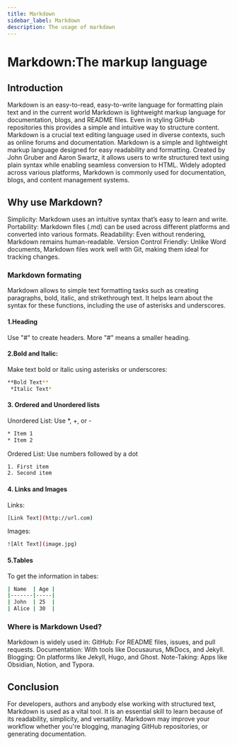 ```yaml
---
title: Markdown
sidebar_label: Markdown
description: The usage of markdown
---
```


# Markdown:The markup language

## Introduction 
Markdown is an easy-to-read, easy-to-write language for formatting plain text and in the current world Markdown is lightweight markup language for documentation, blogs, and README files. Even in styling GitHub repositories this provides a simple and intuitive way to structure content. Markdown is a crucial text editing language used in diverse contexts, such as online forums and documentation.
Markdown is a simple and lightweight markup language designed for easy readability and formatting. Created by John Gruber and Aaron Swartz, it allows users to write structured text using plain syntax while enabling seamless conversion to HTML. Widely adopted across various platforms, Markdown is commonly used for documentation, blogs, and content management systems.

## Why use Markdown?
Simplicity: Markdown uses an intuitive syntax that’s easy to learn and write.
Portability: Markdown files (.md) can be used across different platforms and converted into various formats.
Readability: Even without rendering, Markdown remains human-readable.
Version Control Friendly: Unlike Word documents, Markdown files work well with Git, making them ideal for tracking changes.

### Markdown formating
Markdown allows to simple text formatting tasks such as creating paragraphs, bold, italic, and strikethrough text. It helps learn about the syntax for these functions, including the use of asterisks and underscores.
#### 1.Heading
Use "#" to create headers. More "#" means a smaller heading.
#### 2.Bold and Italic:
Make text bold or italic using asterisks or underscores:
```bash
**Bold Text**  
 *Italic Text*
 ```  
 #### 3. Ordered and Unordered lists
 Unordered List: Use *, +, or -
```bash
* Item 1
* Item 2
```
Ordered List: Use numbers followed by a dot
```bash
1. First item
2. Second item
```
#### 4. Links and Images
Links:
```bash
[Link Text](http://url.com)
```
Images:
```bash
![Alt Text](image.jpg)
```
#### 5.Tables
To get the information in tabes:
```bash
| Name  | Age |  
|-------|-----|  
| John  | 25  |  
| Alice | 30  | 
```
### Where is Markdown Used?
Markdown is widely used in:
GitHub: For README files, issues, and pull requests.
Documentation: With tools like Docusaurus, MkDocs, and Jekyll.
Blogging: On platforms like Jekyll, Hugo, and Ghost.
Note-Taking: Apps like Obsidian, Notion, and Typora.
 
## Conclusion
For developers, authors and anybody else working with structured text, Markdown is used as a vital tool. It is an essential skill to learn because of its readability, simplicity, and versatility. Markdown may improve your workflow whether you're blogging, managing GitHub repositories, or generating documentation.









